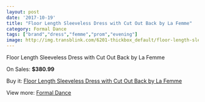 ```yaml
---
layout: post
date: '2017-10-19'
title: "Floor Length Sleeveless Dress with Cut Out Back by La Femme"
category: Formal Dance
tags: ["brand","dress","femme","prom","evening"]
image: http://img.transblink.com/6201-thickbox_default/floor-length-sleeveless-dress-with-cut-out-back-by-la-femme.jpg
---
```

Floor Length Sleeveless Dress with Cut Out Back by La Femme

On Sales: **$380.99**
<a href="https://www.transblink.com/en/formal-dance/2002-floor-length-sleeveless-dress-with-cut-out-back-by-la-femme.html"><amp-img layout="responsive" width="600" height="600" src="//img.transblink.com/6201-thickbox_default/floor-length-sleeveless-dress-with-cut-out-back-by-la-femme.jpg" alt="Floor Length Sleeveless Dress with Cut Out Back by La Femme 0" /></a>
<a href="https://www.transblink.com/en/formal-dance/2002-floor-length-sleeveless-dress-with-cut-out-back-by-la-femme.html"><amp-img layout="responsive" width="600" height="600" src="//img.transblink.com/6205-thickbox_default/floor-length-sleeveless-dress-with-cut-out-back-by-la-femme.jpg" alt="Floor Length Sleeveless Dress with Cut Out Back by La Femme 1" /></a>
<a href="https://www.transblink.com/en/formal-dance/2002-floor-length-sleeveless-dress-with-cut-out-back-by-la-femme.html"><amp-img layout="responsive" width="600" height="600" src="//img.transblink.com/6204-thickbox_default/floor-length-sleeveless-dress-with-cut-out-back-by-la-femme.jpg" alt="Floor Length Sleeveless Dress with Cut Out Back by La Femme 2" /></a>
<a href="https://www.transblink.com/en/formal-dance/2002-floor-length-sleeveless-dress-with-cut-out-back-by-la-femme.html"><amp-img layout="responsive" width="600" height="600" src="//img.transblink.com/6203-thickbox_default/floor-length-sleeveless-dress-with-cut-out-back-by-la-femme.jpg" alt="Floor Length Sleeveless Dress with Cut Out Back by La Femme 3" /></a>
<a href="https://www.transblink.com/en/formal-dance/2002-floor-length-sleeveless-dress-with-cut-out-back-by-la-femme.html"><amp-img layout="responsive" width="600" height="600" src="//img.transblink.com/6202-thickbox_default/floor-length-sleeveless-dress-with-cut-out-back-by-la-femme.jpg" alt="Floor Length Sleeveless Dress with Cut Out Back by La Femme 4" /></a>

Buy it: [Floor Length Sleeveless Dress with Cut Out Back by La Femme](https://www.transblink.com/en/formal-dance/2002-floor-length-sleeveless-dress-with-cut-out-back-by-la-femme.html "Floor Length Sleeveless Dress with Cut Out Back by La Femme")

View more: [Formal Dance](https://www.transblink.com/en/6-formal-dance "Formal Dance")